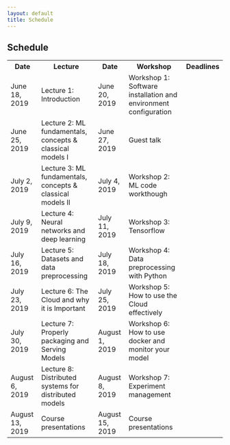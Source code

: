 ```yaml
---
layout: default
title: Schedule
---
```


<div class="home" id="home">
    <h2>Schedule</h2>
    <table style="width:100%">
    <tr>
        <th>Date</th>
        <th>Lecture</th> 
        <th>Date</th>
        <th>Workshop</th>
        <th>Deadlines</th>
    </tr>
    <tr>
        <td>June 18, 2019 </td>
        <td>Lecture 1: Introduction</td> 
        <td>June 20, 2019</td>
        <td>Workshop 1: Software installation and environment configuration</td>
        <td></td>
    </tr>
    <tr>
        <td>June 25, 2019 </td>
        <td>Lecture 2: ML fundamentals, concepts & classical models I</td> 
        <td>June 27, 2019</td>
        <td>Guest talk</td>
        <td></td>
    </tr>
    <tr>
        <td>July 2, 2019 </td>
        <td>Lecture 3: ML fundamentals, concepts & classical models II</td> 
        <td>July 4, 2019</td>
        <td>Workshop 2: ML code workthough</td>
        <td></td>
    </tr>
    <tr>
        <td>July 9, 2019 </td>
        <td>Lecture 4: Neural networks and deep learning</td> 
        <td>July 11, 2019</td>
        <td>Workshop 3: Tensorflow</td>
        <td></td>
    </tr>
    <tr>
        <td>July 16, 2019 </td>
        <td>Lecture 5: Datasets and data preprocessing</td> 
        <td>July 18, 2019</td>
        <td>Workshop 4: Data preprocessing with Python</td>
        <td></td>
    </tr>
    <tr>
        <td>July 23, 2019 </td>
        <td>Lecture 6: The Cloud and why it is Important</td> 
        <td>July 25, 2019</td>
        <td>Workshop 5: How to use the Cloud effectively</td>
        <td></td>
    </tr>
    <tr>
        <td>July 30, 2019 </td>
        <td>Lecture 7: Properly packaging and Serving Models</td> 
        <td>August 1, 2019</td>
        <td>Workshop 6: How to use docker and monitor your model</td>
        <td></td>
    </tr>
    <tr>
        <td>August 6, 2019 </td>
        <td>Lecture 8: Distributed systems for distributed models</td> 
        <td>August 8, 2019</td>
        <td>Workshop 7: Experiment management</td>
        <td></td>
    </tr>
    <tr>
        <td>August 13, 2019 </td>
        <td>Course presentations</td> 
        <td>August 15, 2019</td>
        <td>Course presentations</td>
        <td></td>
    </tr>
    </table>
</div>